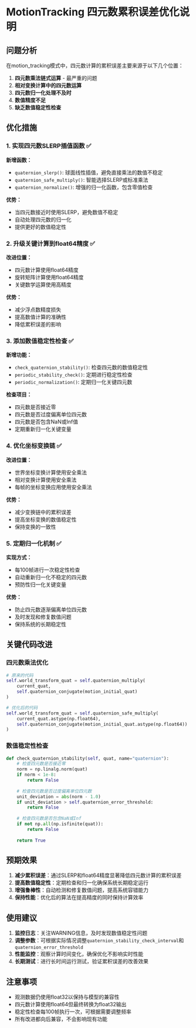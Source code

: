 # MotionTracking 四元数累积误差优化说明

## 问题分析

在motion_tracking模式中，四元数计算的累积误差主要来源于以下几个位置：

1. **四元数乘法链式运算** - 最严重的问题
2. **相对变换计算中的四元数运算**
3. **四元数归一化处理不及时**
4. **数值精度不足**
5. **缺乏数值稳定性检查**

## 优化措施

### 1. 实现四元数SLERP插值函数 ✅

**新增函数：**
- `quaternion_slerp()`: 球面线性插值，避免直接乘法的数值不稳定
- `quaternion_safe_multiply()`: 智能选择SLERP或标准乘法
- `quaternion_normalize()`: 增强的归一化函数，包含零值检查

**优势：**
- 当四元数接近时使用SLERP，避免数值不稳定
- 自动处理四元数的归一化
- 提供更好的数值稳定性

### 2. 升级关键计算到float64精度 ✅

**改进位置：**
- 四元数计算使用float64精度
- 旋转矩阵计算使用float64精度
- 关键数学运算使用高精度

**优势：**
- 减少浮点数精度损失
- 提高数值计算的准确性
- 降低累积误差的影响

### 3. 添加数值稳定性检查 ✅

**新增功能：**
- `check_quaternion_stability()`: 检查四元数的数值稳定性
- `periodic_stability_check()`: 定期进行稳定性检查
- `periodic_normalization()`: 定期归一化关键四元数

**检查项目：**
- 四元数是否接近零
- 四元数是否过度偏离单位四元数
- 四元数是否包含NaN或Inf值
- 定期重新归一化关键变量

### 4. 优化坐标变换链 ✅

**改进位置：**
- 世界坐标变换计算使用安全乘法
- 相对变换计算使用安全乘法
- 每帧的坐标变换应用使用安全乘法

**优势：**
- 减少变换链中的累积误差
- 提高坐标变换的数值稳定性
- 保持变换的一致性

### 5. 定期归一化机制 ✅

**实现方式：**
- 每100帧进行一次稳定性检查
- 自动重新归一化不稳定的四元数
- 预防性归一化关键变量

**优势：**
- 防止四元数逐渐偏离单位四元数
- 及时发现和修复数值问题
- 保持系统的长期稳定性

## 关键代码改进

### 四元数乘法优化
```python
# 原来的代码
self.world_transform_quat = self.quaternion_multiply(
    current_quat, 
    self.quaternion_conjugate(motion_initial_quat)
)

# 优化后的代码
self.world_transform_quat = self.quaternion_safe_multiply(
    current_quat.astype(np.float64), 
    self.quaternion_conjugate(motion_initial_quat.astype(np.float64))
)
```

### 数值稳定性检查
```python
def check_quaternion_stability(self, quat, name="quaternion"):
    # 检查四元数是否接近零
    norm = np.linalg.norm(quat)
    if norm < 1e-8:
        return False
    
    # 检查四元数是否过度偏离单位四元数
    unit_deviation = abs(norm - 1.0)
    if unit_deviation > self.quaternion_error_threshold:
        return False
    
    # 检查四元数是否包含NaN或Inf
    if not np.all(np.isfinite(quat)):
        return False
    
    return True
```

## 预期效果

1. **减少累积误差**：通过SLERP和float64精度显著降低四元数计算的累积误差
2. **提高数值稳定性**：定期检查和归一化确保系统长期稳定运行
3. **增强鲁棒性**：自动检测和修复数值问题，提高系统容错能力
4. **保持性能**：优化后的算法在提高精度的同时保持计算效率

## 使用建议

1. **监控日志**：关注WARNING信息，及时发现数值稳定性问题
2. **调整参数**：可根据实际情况调整`quaternion_stability_check_interval`和`quaternion_error_threshold`
3. **性能监控**：观察计算时间变化，确保优化不影响实时性能
4. **长期测试**：进行长时间运行测试，验证累积误差的改善效果

## 注意事项

- 观测数据仍使用float32以保持与模型的兼容性
- 四元数计算使用float64但最终转换为float32输出
- 稳定性检查每100帧执行一次，可根据需要调整频率
- 所有改进都向后兼容，不会影响现有功能
